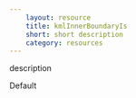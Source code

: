 ```yaml
---
    layout: resource
    title: kmlInnerBoundaryIs
    short: short description
    category: resources
---
```


description

Default

